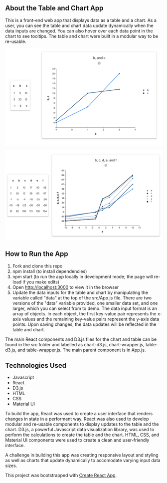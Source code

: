 ## About the Table and Chart App
This is a front-end web app that displays data as a table and a chart. As a user, you can see the table and chart data update dynamically when the data inputs are changed. You can also hover over each data point in the chart to see tooltips. The table and chart were built in a modular way to be re-usable.

<p align="left">
<img src="public/view-1.png"
     alt="Main View"
     width="600px" height="auto" />
</p>

<p align="left">
<img src="public/view-2.png"
     alt="Main View"
     width="600px" height="auto" />
</p>

## How to Run the App
1. Fork and clone this repo
2. npm install (to install dependencies)
3. npm start (to run the app locally in development mode; the page will re-load if you make edits)
4. Open [http://localhost:3000](http://localhost:3000) to view it in the browser
5. Update the data inputs for the table and chart by manipulating the variable called "data" at the top of the src/App.js file. There are two versions of the "data" variable provided, one smaller data set, and one larger, which you can select from to demo. The data input format is an array of objects. In each object, the first key-value pair represents the x-axis values and the remaining key-value pairs represent the y-axis data points. Upon saving changes, the data updates will be reflected in the table and chart.

The main React components and D3.js files for the chart and table can be found in the src folder and labelled as chart-d3.js, chart-wrapper.js, table-d3.js, and table-wrapper.js. The main parent component is in App.js.

## Technologies Used
- Javascript
- React
- D3.js
- HTML
- CSS
- Material UI

To build the app, React was used to create a user interface that renders changes in state in a performant way. React was also used to develop modular and re-usable components to display updates to the table and the chart. D3.js, a powerful Javascript data visualization library, was used to perform the calculations to create the table and the chart. HTML, CSS, and Material UI components were used to create a clean and user-friendly interface.

A challenge in building this app was creating responsive layout and styling as well as charts that update dynamically to accomodate varying input data sizes.

This project was bootstrapped with [Create React App](https://github.com/facebook/create-react-app).
